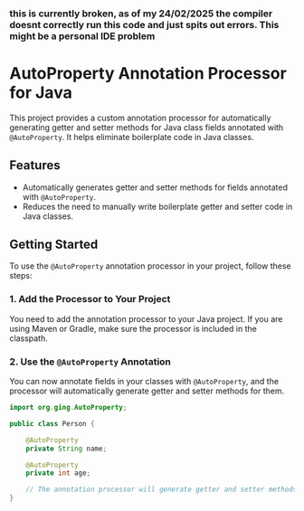 ### this is currently broken, as of my 24/02/2025 the compiler doesnt correctly run this code and just spits out errors. This might be a personal IDE problem 


# AutoProperty Annotation Processor for Java

This project provides a custom annotation processor for automatically generating getter and setter methods for Java class fields annotated with `@AutoProperty`. It helps eliminate boilerplate code in Java classes.

## Features
- Automatically generates getter and setter methods for fields annotated with `@AutoProperty`.
- Reduces the need to manually write boilerplate getter and setter code in Java classes.

## Getting Started

To use the `@AutoProperty` annotation processor in your project, follow these steps:

### 1. Add the Processor to Your Project

You need to add the annotation processor to your Java project. If you are using Maven or Gradle, make sure the processor is included in the classpath.

### 2. Use the `@AutoProperty` Annotation

You can now annotate fields in your classes with `@AutoProperty`, and the processor will automatically generate getter and setter methods for them.

```java
import org.ging.AutoProperty;

public class Person {

    @AutoProperty
    private String name;

    @AutoProperty
    private int age;

    // The annotation processor will generate getter and setter methods for the above fields
}





